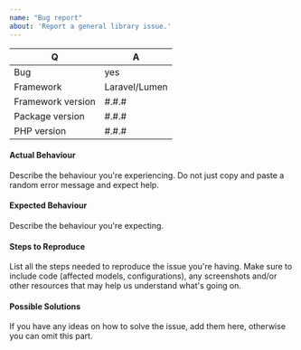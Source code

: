 ```yaml
---
name: "Bug report"
about: 'Report a general library issue.'
---
```


| Q                 | A
| ----------------- | ---
| Bug               | yes
| Framework         | Laravel/Lumen
| Framework version | #.#.#
| Package version   | #.#.#
| PHP version       | #.#.#

#### Actual Behaviour

Describe the behaviour you're experiencing. Do not just copy and paste a random error message and expect help.


#### Expected Behaviour

Describe the behaviour you're expecting.


#### Steps to Reproduce

List all the steps needed to reproduce the issue you're having. Make sure to include code (affected models, configurations),
any screenshots and/or other resources that may help us understand what's going on.


#### Possible Solutions

If you have any ideas on how to solve the issue, add them here, otherwise you can omit this part.

